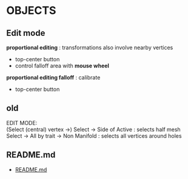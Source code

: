 # OBJECTS  
  

## Edit mode

**proportional editing** : transformations also involve nearby vertices
*	top-center button
*	control falloff area with **mouse wheel**

**proportional editing falloff** : calibrate  
*	top-center button


## old
  
EDIT MODE:  
(Select (central) vertex ->) Select -> Side of Active : selects half mesh  
Select -> All by trait -> Non Manifold : selects all vertices around holes  

## README.md  
*	[README.md](./README.md)  

